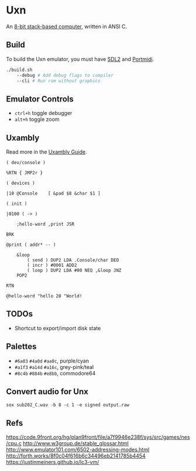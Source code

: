 # Uxn

An [8-bit stack-based computer](https://wiki.xxiivv.com/site/uxn.html), written in ANSI C. 

## Build

To build the Uxn emulator, you must have [SDL2](https://wiki.libsdl.org/) and [Portmidi](http://portmedia.sourceforge.net/portmidi/).

```sh
./build.sh 
	--debug # Add debug flags to compiler
	--cli # Run rom without graphics
```

## Emulator Controls

- `ctrl+h` toggle debugger
- `alt+h` toggle zoom

## Uxambly

Read more in the [Uxambly Guide](https://wiki.xxiivv.com/site/uxambly.html).

```
( dev/console )

%RTN { JMP2r }

( devices )

|10 @Console    [ &pad $8 &char $1 ]

( init )

|0100 ( -> )
	
	;hello-word ,print JSR
	
BRK

@print ( addr* -- )
	
	&loop
		( send ) DUP2 LDA .Console/char DEO
		( incr ) #0001 ADD2
		( loop ) DUP2 LDA #00 NEQ ,&loop JNZ
	POP2

RTN

@hello-word "hello 20 "World!
```

## TODOs

- Shortcut to export/import disk state

## Palettes

- `#6a03` `#4a0d` `#aa0c`, purple/cyan
- `#a1f3` `#a14d` `#a16c`, grey-pink/teal
- `#8c4b` `#884b` `#e8bb`, commodore64

## Convert audio for Unx

```sox sub202_C.wav -b 8 -c 1 -e signed output.raw```

## Refs

https://code.9front.org/hg/plan9front/file/a7f9946e238f/sys/src/games/nes/cpu.c
http://www.w3group.de/stable_glossar.html
http://www.emulator101.com/6502-addressing-modes.html
http://forth.works/8f0c04f616b6c34496eb2141785b4454
https://justinmeiners.github.io/lc3-vm/
